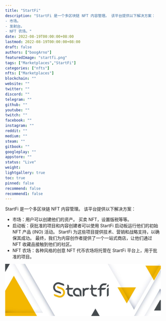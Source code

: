 ```yaml
---
title: "StartFi"
description: "StartFi 是一个多区块链 NFT 内容管理。 该平台提供以下解决方案：
- 市场。
- 发射台。
- NFT 农场。"
date: 2022-08-19T00:00:00+08:00
lastmod: 2022-08-19T00:00:00+08:00
draft: false
authors: ["boogArno"]
featuredImage: "startfi.png"
tags: ["Marketplaces","StartFi"]
categories: ["nfts"]
nfts: ["Marketplaces"]
blockchain: ""
website: ""
twitter: ""
discord: ""
telegram: ""
github: ""
youtube: ""
twitch: ""
facebook: ""
instagram: ""
reddit: ""
medium: ""
steam: ""
gitbook: ""
googleplay: ""
appstore: ""
status: "Live"
weight: 
lightgallery: true
toc: true
pinned: false
recommend: false
recommend1: false
---
```

StartFi 是一个多区块链 NFT 内容管理。 该平台提供以下解决方案：
- 市场：用户可以创建他们的资产。 买卖 NFT，设置版税等等。
- 启动板：获批准的项目和内容创建者可以使用 StartFi 启动板运行他们的初始 NFT 产品 (INO) 活动。 StartFi 为这些项目提供技术、营销和战略支持，以确保其成功。 最终，我们为内容创作者提供了一个一站式商店，让他们通过 NFT 收藏品接触到他们的社区。
- NFT 农场：各种风格的创意 NFT 代币农场将托管在 StartFi 平台上，用于批准的项目。

![1080x360](1080x360.jpg)
